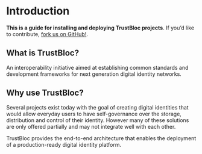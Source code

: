 # Introduction

**This is a guide for installing and deploying TrustBloc projects**. If you’d like to contribute, [fork us on GitHub!].

## What is TrustBloc?

An interoperability initiative aimed at establishing common standards and
development frameworks for next generation digital identity networks.

## Why use TrustBloc?

Several projects exist today with the goal of creating digital identities that would allow everyday
users to have self-governance over the storage, distribution and control of their identity.
However many of these solutions are only offered partially and may not integrate well with each other.

TrustBloc provides the end-to-end architecture that enables the deployment of a production-ready
digital identity platform.

[fork us on github!]: https://github.com/trustbloc
